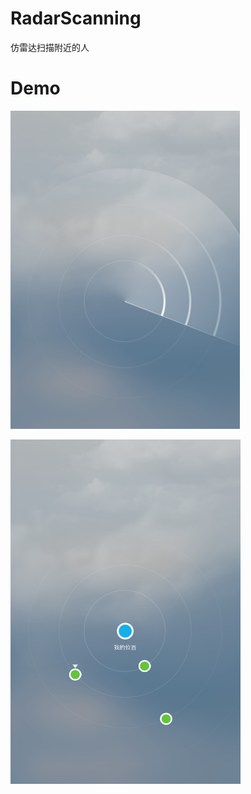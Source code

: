 # RadarScanning
仿雷达扫描附近的人

# Demo
![Demo gif](RadarScanning/scaning.png)


![Demo gif](RadarScanning/scan_after.png)
